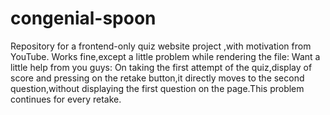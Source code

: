 # congenial-spoon
Repository for a  frontend-only quiz website project ,with motivation from YouTube.
Works fine,except a little problem while rendering the file:
Want a little help from you guys:
On taking the first attempt of the quiz,display of score and pressing on the retake button,it directly moves to the second question,without displaying the first question on the page.This problem continues for every retake.
